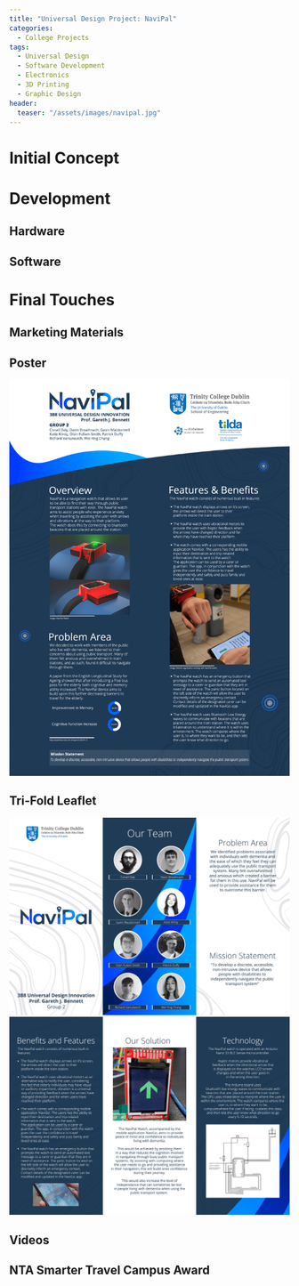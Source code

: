 ```yaml
---
title: "Universal Design Project: NaviPal"
categories:
  - College Projects
tags:
  - Universal Design
  - Software Development
  - Electronics
  - 3D Printing
  - Graphic Design
header:
  teaser: "/assets/images/navipal.jpg"
---
```


# Initial Concept

# Development
## Hardware
## Software

# Final Touches

## Marketing Materials

## Poster
<img src="/assets/images/navipal-poster.png" alt="">

## Tri-Fold Leaflet
<img src="/assets/images/navipal-leaflet-1.png" alt="">
<img src="/assets/images/navipal-leaflet-2.png" alt="">

## Videos

## NTA Smarter Travel Campus Award
<object data="/assets/documents/Smarter-Travel-Campus-Awards-Finalists-Certificate.pdf" width="1000" height="1000" type='application/pdf'></object>
